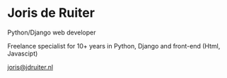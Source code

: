 # Joris de Ruiter 

Python/Django web developer

Freelance specialist for 10+ years in Python, Django and front-end (Html, Javascipt)

joris@jdruiter.nl
